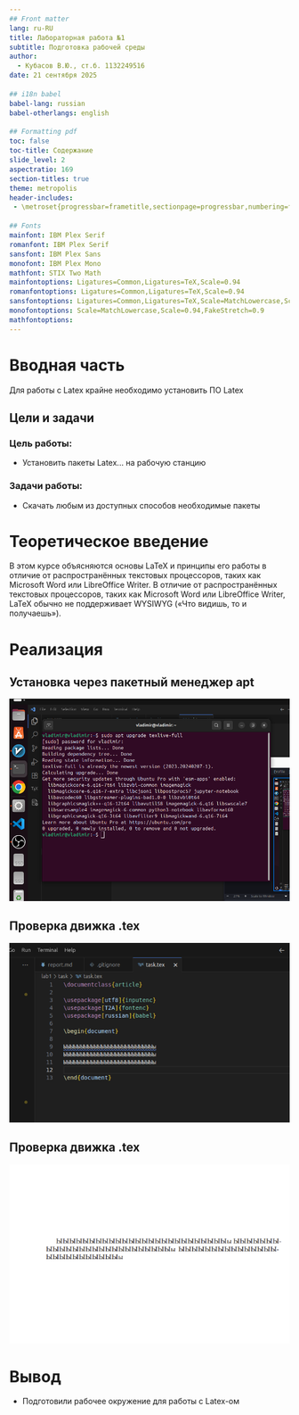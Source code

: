 ```yaml
---
## Front matter
lang: ru-RU
title: Лабораторная работа №1
subtitle: Подготовка рабочей среды
author:
  - Кубасов В.Ю., ст.б. 1132249516
date: 21 сентября 2025

## i18n babel
babel-lang: russian
babel-otherlangs: english

## Formatting pdf
toc: false
toc-title: Содержание
slide_level: 2
aspectratio: 169
section-titles: true
theme: metropolis
header-includes:
 - \metroset{progressbar=frametitle,sectionpage=progressbar,numbering=fraction}

## Fonts
mainfont: IBM Plex Serif
romanfont: IBM Plex Serif
sansfont: IBM Plex Sans
monofont: IBM Plex Mono
mathfont: STIX Two Math
mainfontoptions: Ligatures=Common,Ligatures=TeX,Scale=0.94
romanfontoptions: Ligatures=Common,Ligatures=TeX,Scale=0.94
sansfontoptions: Ligatures=Common,Ligatures=TeX,Scale=MatchLowercase,Scale=0.94
monofontoptions: Scale=MatchLowercase,Scale=0.94,FakeStretch=0.9
mathfontoptions:
---
```



# Вводная часть

Для работы с Latex крайне необходимо установить ПО Latex

## Цели и задачи
### Цель работы:   

- Установить пакеты Latex... на рабочую станцию

### Задачи работы:


- Скачать любым из доступных способов необходимые пакеты

# Теоретическое введение

В этом курсе объясняются основы LaTeX и принципы его работы в отличие от
распространённых текстовых процессоров, таких как Microsoft Word или LibreOffice Writer.
В отличие от распространённых текстовых процессоров, таких как Microsoft Word или LibreOffice Writer,
LaTeX обычно не поддерживает WYSIWYG («Что видишь, то и получаешь»).

# Реализация

## Установка через пакетный менеджер apt

![shell - установка](./image/image.png)

## Проверка движка .tex

![Проверка tex движка](./image/image%20copy.png)

## Проверка движка .tex

![Проверка tex движка](./image/image%20copy%202.png)

# Вывод

- Подготовили рабочее окружение для работы с Latex-ом


